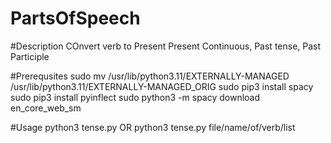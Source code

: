# PartsOfSpeech

#Description
COnvert verb to Present Present Continuous, Past tense, Past Participle

#Prerequsites
 sudo mv /usr/lib/python3.11/EXTERNALLY-MANAGED /usr/lib/python3.11/EXTERNALLY-MANAGED_ORIG
 sudo pip3 install  spacy
 sudo pip3 install pyinflect
 sudo python3 -m spacy download en_core_web_sm


#Usage
 python3 tense.py
 OR
 python3 tense.py  file/name/of/verb/list
